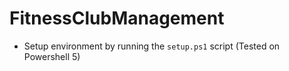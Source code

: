 # FitnessClubManagement

- Setup environment by running the `setup.ps1` script (Tested on Powershell 5)